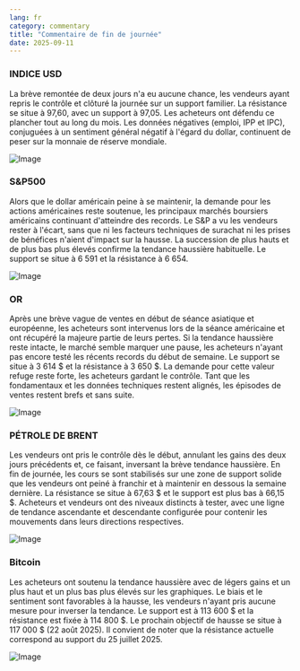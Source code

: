 ```yaml
---
lang: fr
category: commentary
title: "Commentaire de fin de journée"
date: 2025-09-11
---
```


### INDICE USD

La brève remontée de deux jours n'a eu aucune chance, les vendeurs ayant repris le contrôle et clôturé la journée sur un support familier. La résistance se situe à 97,60, avec un support à 97,05. Les acheteurs ont défendu ce plancher tout au long du mois. Les données négatives (emploi, IPP et IPC), conjuguées à un sentiment général négatif à l'égard du dollar, continuent de peser sur la monnaie de réserve mondiale.

![Image](https://markleighedu.github.io/img/Sep-2025/11-Sep-2025/usdindex.jpg)

### S&P500

Alors que le dollar américain peine à se maintenir, la demande pour les actions américaines reste soutenue, les principaux marchés boursiers américains continuant d'atteindre des records. Le S&P a vu les vendeurs rester à l'écart, sans que ni les facteurs techniques de surachat ni les prises de bénéfices n'aient d'impact sur la hausse. La succession de plus hauts et de plus bas plus élevés confirme la tendance haussière habituelle. Le support se situe à 6 591 et la résistance à 6 654.

![Image](https://markleighedu.github.io/img/Sep-2025/11-Sep-2025/sp500.jpg)

### OR

Après une brève vague de ventes en début de séance asiatique et européenne, les acheteurs sont intervenus lors de la séance américaine et ont récupéré la majeure partie de leurs pertes. Si la tendance haussière reste intacte, le marché semble marquer une pause, les acheteurs n'ayant pas encore testé les récents records du début de semaine. Le support se situe à 3 614 $ et la résistance à 3 650 $. La demande pour cette valeur refuge reste forte, les acheteurs gardant le contrôle. Tant que les fondamentaux et les données techniques restent alignés, les épisodes de ventes restent brefs et sans suite.

![Image](https://markleighedu.github.io/img/Sep-2025/11-Sep-2025/gold.jpg)

### PÉTROLE DE BRENT

Les vendeurs ont pris le contrôle dès le début, annulant les gains des deux jours précédents et, ce faisant, inversant la brève tendance haussière. En fin de journée, les cours se sont stabilisés sur une zone de support solide que les vendeurs ont peiné à franchir et à maintenir en dessous la semaine dernière. La résistance se situe à 67,63 $ et le support est plus bas à 66,15 $. Acheteurs et vendeurs ont des niveaux distincts à tester, avec une ligne de tendance ascendante et descendante configurée pour contenir les mouvements dans leurs directions respectives.

![Image](https://markleighedu.github.io/img/Sep-2025/11-Sep-2025/brentoil.jpg)

### Bitcoin

Les acheteurs ont soutenu la tendance haussière avec de légers gains et un plus haut et un plus bas plus élevés sur les graphiques. Le biais et le sentiment sont favorables à la hausse, les vendeurs n'ayant pris aucune mesure pour inverser la tendance. Le support est à 113 600 $ et la résistance est fixée à 114 800 $. Le prochain objectif de hausse se situe à 117 000 $ (22 août 2025). Il convient de noter que la résistance actuelle correspond au support du 25 juillet 2025.

![Image](https://markleighedu.github.io/img/Sep-2025/11-Sep-2025/bitcoin.jpg)

